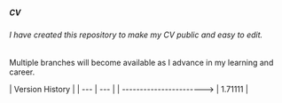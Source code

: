 ##### CV

###### I have created this repository to make my CV public and easy to edit.

Multiple branches will become available as I advance in my learning and career.


| Version History |
| --- | --- |
| -----------------------> | 1.71111 |
